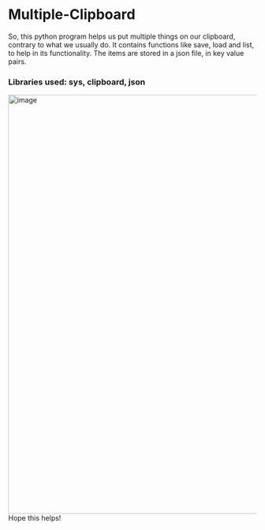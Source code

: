 # Multiple-Clipboard 
So, this python program helps us put multiple things on our clipboard, contrary to what we usually do. It contains functions like save, load and list, to help in its functionality. The items are stored in a json file, in key value pairs. 
### Libraries used: sys, clipboard, json
<img width="850" alt="image" src="https://github.com/singh-shalini/Multi-Clipboard/assets/83388070/16d137f1-9fd0-498a-a4a3-ac29931ede00">
Hope this helps!
